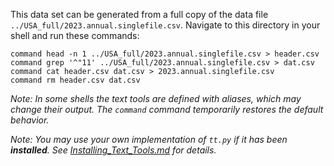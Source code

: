 This data set can be generated from a full copy of the data file `../USA_full/2023.annual.singlefile.csv`.  Navigate to this directory in your shell and run these commands:

    command head -n 1 ../USA_full/2023.annual.singlefile.csv > header.csv
    command grep '^"11' ../USA_full/2023.annual.singlefile.csv > dat.csv
    command cat header.csv dat.csv > 2023.annual.singlefile.csv
    command rm header.csv dat.csv

*Note: In some shells the text tools are defined with _aliases_, which may change their output.  The `command` command temporarily restores the default behavior.*

*Note: You may use your own implementation of `tt.py` if it has been **installed**. See [Installing_Text_Tools.md](../../instructions/Installing_Text_Tools.md) for details.*
